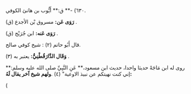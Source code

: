 ٦٣٠) -** ق:** أَيُّوب بن هانئ الكوفي.

**رَوَى عَن:** مسروق بْن الأجدع (ق) .

**رَوَى عَنه:** ابن جُرَيْج (ق) .

قال أَبُو حاتم (٢) : شيخ كوفي صالح.

**وَقَال الدَّارَقُطْنِيُّ:** يعتبر به (٣) .

روى له ابن مَاجَهْ حديثا واحدا، حديث ابن مسعود،** عَنِ النَّبِيِّ صلى الله عليه وسلم:** إني كنت نهيتكم عن نبيذ الاوعية" (٤) .**ولهم شيخ آخر يقال لَهُ:**

(